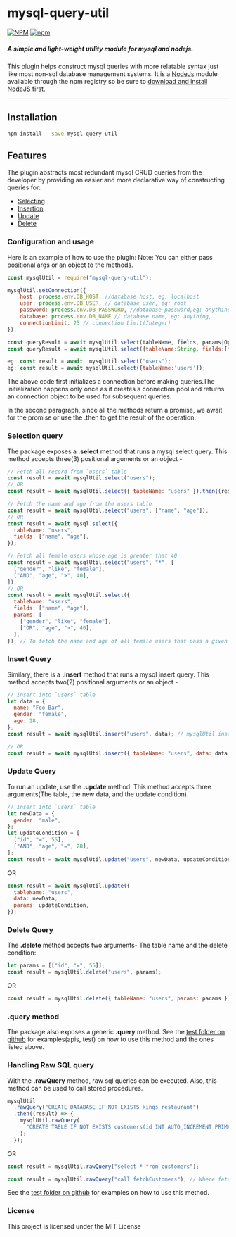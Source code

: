 # mysql-query-util

<!-- [![Build Status](https://travis-ci.com/uchennaemeruche/mysql-util.svg?token=UzXstzQpgUvQ1wppiktz&branch=master)](https://travis-ci.com/uchennaemeruche/mysql-util) -->

[![NPM](https://img.shields.io/npm/l/mysql-query-util)](https://github.com/uchennaemeruche/mysql-util)
[![npm](https://img.shields.io/npm/v/mysql-query-util)](https://npmjs.com/package/mysql-query-util)

##### A simple and light-weight utility module for mysql and nodejs.

This plugin helps construct mysql queries with more relatable syntax just like most non-sql database management systems. It is a [NodeJs](https://nodejs.org/en) module available through the npm registry so be sure to [download and install NodeJS](https://nodejs.org/en/download) first.

---

## Installation

```bash
npm install --save mysql-query-util
```

## Features

The plugin abstracts most redundant mysql CRUD queries from the developer by providing an easier and more declarative way of constructing queries for:

- [Selecting](#Selecting)
- [Insertion](#Insertion)
- [Update](#Update)
- [Delete](#Delete)

### Configuration and usage

Here is an example of how to use the plugin:
Note: You can either pass positional args or an object to the methods.

```js
const mysqlUtil = require("mysql-query-util");

mysqlUtil.setConnection({
    host: process.env.DB_HOST, //database host, eg: localhost
    user: process.env.DB_USER, // database user, eg: root
    password: process.env.DB_PASSWORD, //database password,eg: anything
    database: process.env.DB_NAME // database name, eg: anything,
    connectionLimit: 25 // connection Limit(Integer)
});

const queryResult = await mysqlUtil.select(tableName, fields, params|Optional);
const queryResult = await mysqlUtil.select({tableName:String, fields:[fieds|columns_to_select], params:[[params|optional]]});

eg: const result = await  mysqlUtil.select("users");
eg: const result = await mysqlUtil.select({tableName:'users'});


```

The above code first initializes a connection before making queries.The initialization happens only once as it creates a connection pool and returns an connection object to be used for subsequent queries.

In the second paragraph, since all the methods return a promise, we await for the promise or use the .then to get the result of the operation.

### Selection query

The package exposes a **.select** method that runs a mysql select query. This method accepts three(3) positional arguments or an object -

```js
// Fetch all record from `users` table
const result = await mysqlUtil.select("users");
// OR
const result = await mysqlUtil.select({ tableName: "users" }).then((res) => {});

// Fetch the name and age from the users table
const result = await mysqlUtil.select("users", ["name", "age"]);
// OR
const result = await mysql.select({
  tableName: "users",
  fields: ["name", "age"],
});

// Fetch all female users whose age is greater that 40
const result = await mysqlUtil.select("users", "*", [
  ["gender", "like", "female"],
  ["AND", "age", ">", 40],
]);
// OR
const result = await mysqlUtil.select({
  tableName: "users",
  fields: ["name", "age"],
  params: [
    ["gender", "like", "female"],
    ["OR", "age", ">", 40],
  ],
}); // To fetch the name and age of all female users that pass a given condition.
```

### Insert Query

Similary, there is a **.insert** method that runs a mysql insert query. This method accepts two(2) positional arguments or an object -

```js
// Insert into `users` table
let data = {
  name: "Foo Bar",
  gender: "female",
  age: 28,
};
const result = await mysqlUtil.insert("users", data); // mysqlUtil.insert({tableName:"users", data}).then((res) => {});

// OR
const result = await mysqlUtil.insert({ tableName: "users", data: data });
```

### Update Query

To run an update, use the **.update** method. This method accepts three arguments(The table, the new data, and the update condition).

```js
// Insert into `users` table
let newData = {
  gender: "male",
};
let updateCondition = [
  ["id", "=", 55],
  ["AND", "age", "=", 28],
];
const result = await mysqlUtil.update("users", newData, updateCondition);
```

OR

```js
const result = await mysqlUtil.update({
  tableName: "users",
  data: newData,
  params: updateCondition,
});
```

### Delete Query

The **.delete** method accepts two arguments- The table name and the delete condition:

```js
let params = [["id", "=", 55]];
const result = mysqlUtil.delete("users", params);
```

OR

```js
const result = mysqlUtil.delete({ tableName: "users", params: params }); // mysqlUtil.delete({ tableName: "users", params });
```

### .query method

The package also exposes a generic **.query** method. See the [test folder on github](https://github.com/uchennaemeruche/mysql-util/tree/master/test) for examples(apis, test) on how to use this method and the ones listed above.

### Handling Raw SQL query

With the **.rawQuery** method, raw sql queries can be executed. Also, this method can be used to call stored procedures.

```js
mysqlUtil
  .rawQuery("CREATE DATABASE IF NOT EXISTS kings_restaurant")
  .then((result) => {
    mysqlUtil.rawQuery(
      "CREATE TABLE IF NOT EXISTS customers(id INT AUTO_INCREMENT PRIMARY KEY, name VARCHAR(255), address VARCHAR(255), phone VARCHAR(255))"
    );
  });
```

OR

```js
const result = mysqlUtil.rawQuery("select * from customers");

const result = mysqlUtil.rawQuery("call fetchCustomers"); // Where fetchCustomers is the name of a stored procedure.
```

See the [test folder on github](https://github.com/uchennaemeruche/mysql-util/blob/master/test/schema.test.js) for examples on how to use this method.

### License

This project is licensed under the MIT License

